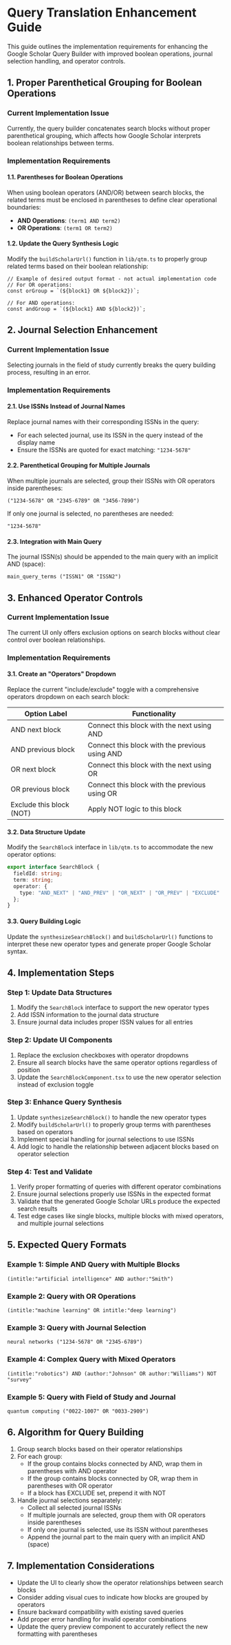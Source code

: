 # Query Translation Enhancement Guide

This guide outlines the implementation requirements for enhancing the Google Scholar Query Builder with improved boolean operations, journal selection handling, and operator controls.

## 1. Proper Parenthetical Grouping for Boolean Operations

### Current Implementation Issue

Currently, the query builder concatenates search blocks without proper parenthetical grouping, which affects how Google Scholar interprets boolean relationships between terms.

### Implementation Requirements

#### 1.1. Parentheses for Boolean Operations

When using boolean operators (AND/OR) between search blocks, the related terms must be enclosed in parentheses to define clear operational boundaries:

- **AND Operations**: `(term1 AND term2)`
- **OR Operations**: `(term1 OR term2)`

#### 1.2. Update the Query Synthesis Logic

Modify the `buildScholarUrl()` function in `lib/qtm.ts` to properly group related terms based on their boolean relationship:

```
// Example of desired output format - not actual implementation code
// For OR operations:
const orGroup = `(${block1} OR ${block2})`;

// For AND operations:
const andGroup = `(${block1} AND ${block2})`;
```

## 2. Journal Selection Enhancement

### Current Implementation Issue

Selecting journals in the field of study currently breaks the query building process, resulting in an error.

### Implementation Requirements

#### 2.1. Use ISSNs Instead of Journal Names

Replace journal names with their corresponding ISSNs in the query:

- For each selected journal, use its ISSN in the query instead of the display name
- Ensure the ISSNs are quoted for exact matching: `"1234-5678"`

#### 2.2. Parenthetical Grouping for Multiple Journals

When multiple journals are selected, group their ISSNs with OR operators inside parentheses:

```
("1234-5678" OR "2345-6789" OR "3456-7890")
```

If only one journal is selected, no parentheses are needed:

```
"1234-5678"
```

#### 2.3. Integration with Main Query

The journal ISSN(s) should be appended to the main query with an implicit AND (space):

```
main_query_terms ("ISSN1" OR "ISSN2")
```

## 3. Enhanced Operator Controls

### Current Implementation Issue

The current UI only offers exclusion options on search blocks without clear control over boolean relationships.

### Implementation Requirements

#### 3.1. Create an "Operators" Dropdown

Replace the current "include/exclude" toggle with a comprehensive operators dropdown on each search block:

| Option Label             | Functionality                                  |
| ------------------------ | ---------------------------------------------- |
| AND next block           | Connect this block with the next using AND     |
| AND previous block       | Connect this block with the previous using AND |
| OR next block            | Connect this block with the next using OR      |
| OR previous block        | Connect this block with the previous using OR  |
| Exclude this block (NOT) | Apply NOT logic to this block                  |

#### 3.2. Data Structure Update

Modify the `SearchBlock` interface in `lib/qtm.ts` to accommodate the new operator options:

```typescript
export interface SearchBlock {
  fieldId: string;
  term: string;
  operator: {
    type: "AND_NEXT" | "AND_PREV" | "OR_NEXT" | "OR_PREV" | "EXCLUDE" | "NONE";
  };
}
```

#### 3.3. Query Building Logic

Update the `synthesizeSearchBlock()` and `buildScholarUrl()` functions to interpret these new operator types and generate proper Google Scholar syntax.

## 4. Implementation Steps

### Step 1: Update Data Structures

1. Modify the `SearchBlock` interface to support the new operator types
2. Add ISSN information to the journal data structure
3. Ensure journal data includes proper ISSN values for all entries

### Step 2: Update UI Components

1. Replace the exclusion checkboxes with operator dropdowns
2. Ensure all search blocks have the same operator options regardless of position
3. Update the `SearchBlockComponent.tsx` to use the new operator selection instead of exclusion toggle

### Step 3: Enhance Query Synthesis

1. Update `synthesizeSearchBlock()` to handle the new operator types
2. Modify `buildScholarUrl()` to properly group terms with parentheses based on operators
3. Implement special handling for journal selections to use ISSNs
4. Add logic to handle the relationship between adjacent blocks based on operator selection

### Step 4: Test and Validate

1. Verify proper formatting of queries with different operator combinations
2. Ensure journal selections properly use ISSNs in the expected format
3. Validate that the generated Google Scholar URLs produce the expected search results
4. Test edge cases like single blocks, multiple blocks with mixed operators, and multiple journal selections

## 5. Expected Query Formats

### Example 1: Simple AND Query with Multiple Blocks

```
(intitle:"artificial intelligence" AND author:"Smith")
```

### Example 2: Query with OR Operations

```
(intitle:"machine learning" OR intitle:"deep learning")
```

### Example 3: Query with Journal Selection

```
neural networks ("1234-5678" OR "2345-6789")
```

### Example 4: Complex Query with Mixed Operators

```
(intitle:"robotics") AND (author:"Johnson" OR author:"Williams") NOT "survey"
```

### Example 5: Query with Field of Study and Journal

```
quantum computing ("0022-1007" OR "0033-2909")
```

## 6. Algorithm for Query Building

1. Group search blocks based on their operator relationships
2. For each group:
   - If the group contains blocks connected by AND, wrap them in parentheses with AND operator
   - If the group contains blocks connected by OR, wrap them in parentheses with OR operator
   - If a block has EXCLUDE set, prepend it with NOT
3. Handle journal selections separately:
   - Collect all selected journal ISSNs
   - If multiple journals are selected, group them with OR operators inside parentheses
   - If only one journal is selected, use its ISSN without parentheses
   - Append the journal part to the main query with an implicit AND (space)

## 7. Implementation Considerations

- Update the UI to clearly show the operator relationships between search blocks
- Consider adding visual cues to indicate how blocks are grouped by operators
- Ensure backward compatibility with existing saved queries
- Add proper error handling for invalid operator combinations
- Update the query preview component to accurately reflect the new formatting with parentheses
